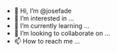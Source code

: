 - 👋 Hi, I’m @josefade
- 👀 I’m interested in ...
- 🌱 I’m currently learning ...
- 💞️ I’m looking to collaborate on ...
- 📫 How to reach me ...

<!---
josefade/josefade is a ✨ special ✨ repository because its `README.md` (this file) appears on your GitHub profile.
You can click the Preview link to take a look at your changes.
--->
